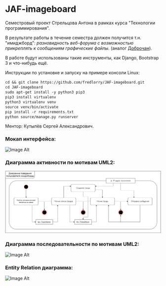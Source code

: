 # JAF-imageboard

Семестровый проект Стрельцова Антона в рамках курса "Технологии программирования".

В результате работы в течение семестра должен получится т.н. "имиджборд": *разновидность веб-форума с возможностью прикреплять к сообщениям графические файлы.*  (аналог [Доброчан](http://dobrochan.ru)).

В работе будут использованы такие инструменты, как Django, Bootstrap 3 и что-нибудь ещё.

Инструкции по установке и запуску на примере консоли Linux:
```
cd && git clone https://github.com/fredlorry/JAF-imageboard.git
cd JAF-imageboard
sudo apt-get install -y python3 pip3
pip3 install virtualenv
python3 virtualenv venv
source venv/bin/activate
pip install -r requirements.txt
python source/manage.py runserver
```

Ментор: Кутылёв Сергей Александрович.

### Мокап интерфейса: 
![Image Alt](https://github.com/fredlorry/JAF-imageboard/blob/master/diagrams/SiteMockup.png)

### Диаграмма активности по мотивам UML2:
![Image Alt](https://github.com/fredlorry/JAF-imageboard/blob/master/diagrams/UserActivityDiagram.png)

### Диаграмма последовательности по мотивам UML2:
![Image Alt](https://github.com/fredlorry/JAF-imageboard/blob/master/diagrams/UserSequenceDiagram.png)

### Entity Relation диаграмма:
![Image Alt](https://github.com/fredlorry/JAF-imageboard/blob/master/diagrams/ERDiagram.png)

